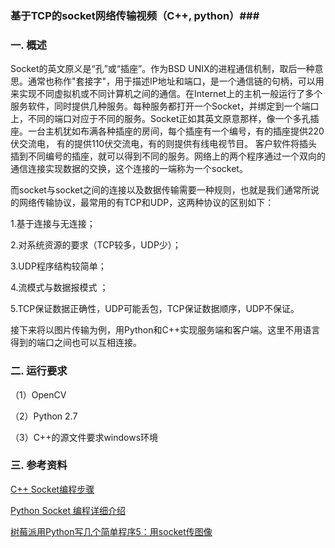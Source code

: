 ### 基于TCP的socket网络传输视频（C++, python）###


### 一. 概述 ###


Socket的英文原义是“孔”或“插座”。作为BSD UNIX的进程通信机制，取后一种意思。通常也称作"套接字"，用于描述IP地址和端口，是一个通信链的句柄，可以用来实现不同虚拟机或不同计算机之间的通信。在Internet上的主机一般运行了多个服务软件，同时提供几种服务。每种服务都打开一个Socket，并绑定到一个端口上，不同的端口对应于不同的服务。Socket正如其英文原意那样，像一个多孔插座。一台主机犹如布满各种插座的房间，每个插座有一个编号，有的插座提供220伏交流电， 有的提供110伏交流电，有的则提供有线电视节目。 客户软件将插头插到不同编号的插座，就可以得到不同的服务。网络上的两个程序通过一个双向的通信连接实现数据的交换，这个连接的一端称为一个socket。

而socket与socket之间的连接以及数据传输需要一种规则，也就是我们通常所说的网络传输协议，最常用的有TCP和UDP，这两种协议的区别如下：

1.基于连接与无连接；

2.对系统资源的要求（TCP较多，UDP少）；

3.UDP程序结构较简单；

4.流模式与数据报模式 ；

5.TCP保证数据正确性，UDP可能丢包，TCP保证数据顺序，UDP不保证。

接下来将以图片传输为例，用Python和C++实现服务端和客户端。这里不用语言得到的端口之间也可以互相连接。

### 二. 运行要求 ###

（1）OpenCV

（2）Python 2.7 

（3）C++的源文件要求windows环境


### 三. 参考资料 ###

[C++ Socket编程步骤](http://blog.csdn.net/cyh183269855/article/details/70596463)

[Python Socket 编程详细介绍](https://gist.github.com/kevinkindom/108ffd675cb9253f8f71)

[树莓派用Python写几个简单程序5：用socket传图像](https://my.oschina.net/RagingTyphoon/blog/492950)

